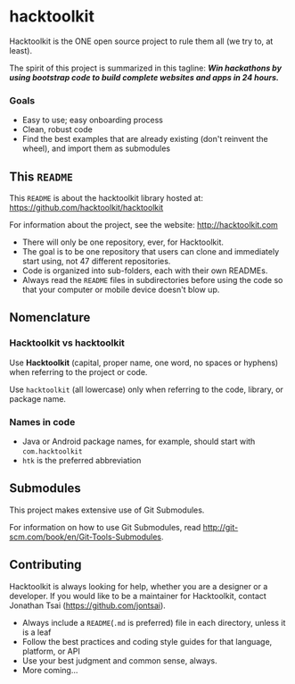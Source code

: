 hacktoolkit
===========

Hacktoolkit is the ONE open source project to rule them all (we try to, at least).

The spirit of this project is summarized in this tagline: _**Win hackathons by using bootstrap code to build complete websites and apps in 24 hours.**_

### Goals

* Easy to use; easy onboarding process
* Clean, robust code
* Find the best examples that are already existing (don't reinvent the wheel), and import them as submodules

## This `README`

This `README` is about the hacktoolkit library hosted at: https://github.com/hacktoolkit/hacktoolkit

For information about the project, see the website: http://hacktoolkit.com

* There will only be one repository, ever, for Hacktoolkit.
* The goal is to be one repository that users can clone and immediately start using, not 47 different repositories.
* Code is organized into sub-folders, each with their own READMEs.
* Always read the `README` files in subdirectories before using the code so that your computer or mobile device doesn't blow up.

## Nomenclature

### Hacktoolkit vs hacktoolkit

Use **Hacktoolkit** (capital, proper name, one word, no spaces or hyphens) when referring to the project or code.

Use `hacktoolkit` (all lowercase) only when referring to the code, library, or package name.

### Names in code

* Java or Android package names, for example, should start with `com.hacktoolkit`
* `htk` is the preferred abbreviation

## Submodules

This project makes extensive use of Git Submodules.

For information on how to use Git Submodules, read <http://git-scm.com/book/en/Git-Tools-Submodules>.

## Contributing

Hacktoolkit is always looking for help, whether you are a designer or a developer.
If you would like to be a maintainer for Hacktoolkit, contact Jonathan Tsai (<https://github.com/jontsai>).

* Always include a `README`(`.md` is preferred) file in each directory, unless it is a leaf
* Follow the best practices and coding style guides for that language, platform, or API
* Use your best judgment and common sense, always.
* More coming...

